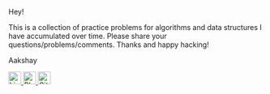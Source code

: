 Hey!

This is a collection of practice problems for algorithms and data structures I have accumulated over time. Please share your questions/problems/comments. Thanks and happy hacking!

Aakshay

<a href="linkedin.com/in/aakshaysubramaniam">
  <img border="0" alt="LinkedIn - Aakshay Subramaniam"         src="https://media.licdn.com/mpr/mpr/shrink_200_200/AAEAAQAAAAAAAANyAAAAJGRlZTNlZDQwLTk4YTItNDA1MS04MzBjLWJmNGQ5M2RmZGUxYw.png" width="25" height="25">
</a>

<a href="blog.aakshay.com">
  <img border="0" alt="Blog - Aakshay Subramaniam" src="https://seeklogo.com/images/B/blogger-b-logo-CAB2EB5FA1-seeklogo.com.png" width="25" height="25">
</a>

<a href="https://github.com/aakshays">
  <img border="0" alt="Github - Aakshay Subramaniam" src="https://seeklogo.com/images/G/github-logo-9BBCA663A4-seeklogo.com.gif" width="25" height="25">
</a>

